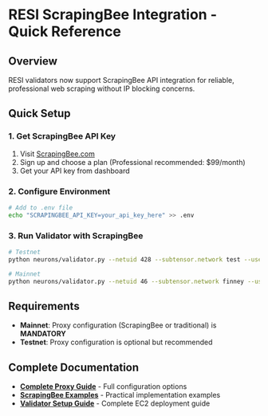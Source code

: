 # RESI ScrapingBee Integration - Quick Reference

## Overview

RESI validators now support ScrapingBee API integration for reliable, professional web scraping without IP blocking concerns.

## Quick Setup

### 1. Get ScrapingBee API Key
1. Visit [ScrapingBee.com](https://www.scrapingbee.com/)
2. Sign up and choose a plan (Professional recommended: $99/month)
3. Get your API key from dashboard

### 2. Configure Environment
```bash
# Add to .env file
echo "SCRAPINGBEE_API_KEY=your_api_key_here" >> .env
```

### 3. Run Validator with ScrapingBee
```bash
# Testnet
python neurons/validator.py --netuid 428 --subtensor.network test --use_scrapingbee --wallet.name miner --wallet.hotkey default --logging.debug

# Mainnet  
python neurons/validator.py --netuid 46 --subtensor.network finney --use_scrapingbee --wallet.name miner --wallet.hotkey default --logging.debug
```

## Requirements

- **Mainnet**: Proxy configuration (ScrapingBee or traditional) is **MANDATORY**
- **Testnet**: Proxy configuration is optional but recommended

## Complete Documentation

- **[Complete Proxy Guide](./PROXY_CONFIGURATION.md)** - Full configuration options
- **[ScrapingBee Examples](./SCRAPINGBEE_EXAMPLES.md)** - Practical implementation examples  
- **[Validator Setup Guide](../dev-docs/0036-validator-setup-guide.md)** - Complete EC2 deployment guide
